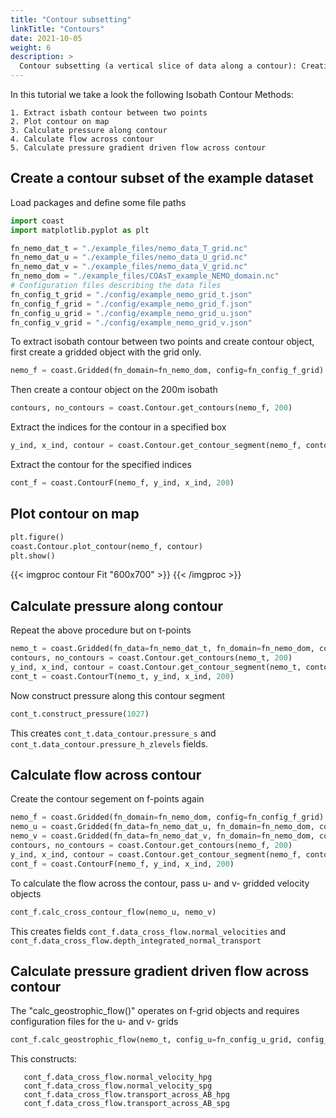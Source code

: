```yaml
---
title: "Contour subsetting"
linkTitle: "Contours"
date: 2021-10-05
weight: 6
description: >
  Contour subsetting (a vertical slice of data along a contour): Creating them and performing some custom diagnostics with them.
---
```

In this tutorial we take a look the following Isobath Contour Methods:

    1. Extract isbath contour between two points
    2. Plot contour on map
    3. Calculate pressure along contour
    4. Calculate flow across contour
    5. Calculate pressure gradient driven flow across contour

## Create a contour subset of the example dataset

Load packages and define some file paths


```python
import coast
import matplotlib.pyplot as plt

fn_nemo_dat_t = "./example_files/nemo_data_T_grid.nc"
fn_nemo_dat_u = "./example_files/nemo_data_U_grid.nc"
fn_nemo_dat_v = "./example_files/nemo_data_V_grid.nc"
fn_nemo_dom = "./example_files/COAsT_example_NEMO_domain.nc"
# Configuration files describing the data files
fn_config_t_grid = "./config/example_nemo_grid_t.json"
fn_config_f_grid = "./config/example_nemo_grid_f.json"
fn_config_u_grid = "./config/example_nemo_grid_u.json"
fn_config_v_grid = "./config/example_nemo_grid_v.json"
```

To extract isobath contour between two points and create contour object,
first create a gridded object with the grid only.
```python
nemo_f = coast.Gridded(fn_domain=fn_nemo_dom, config=fn_config_f_grid)
```

Then create a contour object on the 200m isobath
```python
contours, no_contours = coast.Contour.get_contours(nemo_f, 200)
```

Extract the indices for the contour in a specified box
```python
y_ind, x_ind, contour = coast.Contour.get_contour_segment(nemo_f, contours[0], [50, -10], [60, 3])
```
Extract the contour for the specified indices
```python
cont_f = coast.ContourF(nemo_f, y_ind, x_ind, 200)
```

## Plot contour on map
```python
plt.figure()
coast.Contour.plot_contour(nemo_f, contour)
plt.show()
```
{{< imgproc contour Fit "600x700" >}}
{{< /imgproc >}}

## Calculate pressure along contour

Repeat the above procedure but on t-points
```python
nemo_t = coast.Gridded(fn_data=fn_nemo_dat_t, fn_domain=fn_nemo_dom, config=fn_config_t_grid)
contours, no_contours = coast.Contour.get_contours(nemo_t, 200)
y_ind, x_ind, contour = coast.Contour.get_contour_segment(nemo_t, contours[0], [50, -10], [60, 3])
cont_t = coast.ContourT(nemo_t, y_ind, x_ind, 200)
```

Now construct pressure along this contour segment
```python
cont_t.construct_pressure(1027)
```

This creates ``cont_t.data_contour.pressure_s`` and ``cont_t.data_contour.pressure_h_zlevels`` fields.



## Calculate flow across contour

Create the contour segement on f-points again
```python
nemo_f = coast.Gridded(fn_domain=fn_nemo_dom, config=fn_config_f_grid)
nemo_u = coast.Gridded(fn_data=fn_nemo_dat_u, fn_domain=fn_nemo_dom, config=fn_config_u_grid)
nemo_v = coast.Gridded(fn_data=fn_nemo_dat_v, fn_domain=fn_nemo_dom, config=fn_config_v_grid)
contours, no_contours = coast.Contour.get_contours(nemo_f, 200)
y_ind, x_ind, contour = coast.Contour.get_contour_segment(nemo_f, contours[0], [50, -10], [60, 3])
cont_f = coast.ContourF(nemo_f, y_ind, x_ind, 200)
```

To calculate the flow across the contour, pass u- and v- gridded velocity objects
```python
cont_f.calc_cross_contour_flow(nemo_u, nemo_v)
```

This creates fields ``cont_f.data_cross_flow.normal_velocities`` and
 ``cont_f.data_cross_flow.depth_integrated_normal_transport``


## Calculate pressure gradient driven flow across contour

The "calc_geostrophic_flow()" operates on f-grid objects and requires
configuration files for the u- and v- grids
```python
cont_f.calc_geostrophic_flow(nemo_t, config_u=fn_config_u_grid, config_v=fn_config_v_grid, ref_density=1027)
```

 This constructs:
 ```
    cont_f.data_cross_flow.normal_velocity_hpg
    cont_f.data_cross_flow.normal_velocity_spg
    cont_f.data_cross_flow.transport_across_AB_hpg
    cont_f.data_cross_flow.transport_across_AB_spg
```
